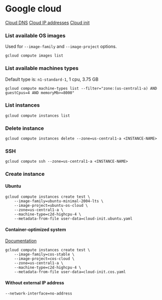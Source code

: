 # Google cloud

[Cloud DNS](https://cloud.google.com/compute/docs/internal-dns)
[Cloud IP addresses](https://cloud.google.com/compute/docs/ip-addresses)
[Cloud init](https://www.digitalocean.com/community/tutorials/an-introduction-to-cloud-config-scripting)

### List available OS images

Used for `--image-family` and `--image-project` options.

```shell
gcloud compute images list
```

### List available machines types

Default type is: `n1-standard-1`, 1 cpu, 3.75 GB

```shell
gcloud compute machine-types list --filter="zone:(us-central1-a) AND guestCpus=4 AND memoryMb>=8000"
```

### List instances

```shell
gcloud compute instances list
```

### Delete instance

```shell
gcloud compute instances delete --zone=us-central1-a <INSTANCE-NAME>
```

### SSH

```shell
gcloud compute ssh --zone=us-central1-a <INSTANCE-NAME>
```

### Create instance

#### Ubuntu

```shell
gcloud compute instances create test \
    --image-family=ubuntu-minimal-2004-lts \
    --image-project=ubuntu-os-cloud \
    --zone=us-central1-a \
    --machine-type=c2d-highcpu-4 \
    --metadata-from-file user-data=cloud-init.ubuntu.yaml
```

#### Container-optimized system

[Documentation](https://cloud.google.com/container-optimized-os/docs/how-to/create-configure-instance#gcloud_1)

```shell
gcloud compute instances create test \
    --image-family=cos-stable \
    --image-project=cos-cloud \
    --zone=us-central1-a \
    --machine-type=c2d-highcpu-4 \
    --metadata-from-file user-data=cloud-init.cos.yaml
```

#### Without external IP address

```shell
--network-interface=no-address
```
